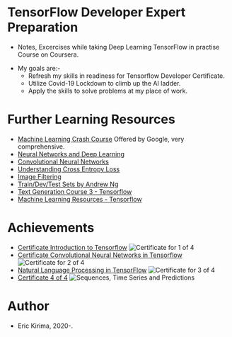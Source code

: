 # TensorFlow Developer Expert Preparation

- Notes, Excercises while taking Deep Learning TensorFlow in practise Course on Coursera.
* My goals are:-
    * Refresh my skills in readiness for Tensorflow Developer Certificate.
    * Utilize Covid-19 Lockdown to climb up the AI ladder.
    * Apply the skills to solve problems at my place of work.

# Further Learning Resources
 * [Machine Learning Crash Course](https://developers.google.com/machine-learning/crash-course) Offered by Google, very comprehensive.
 * [Neural Networks and Deep Learning](https://www.youtube.com/playlist?list=PLkDaE6sCZn6Ec-XTbcX1uRg2_u4xOEky0)
 * [Convolutional Neural Networks](https://www.youtube.com/playlist?list=PLkDaE6sCZn6Gl29AoE31iwdVwSG-KnDzF)
 * [Understanding Cross Entropy Loss](https://gombru.github.io/2018/05/23/cross_entropy_loss/)
 * [Image Filtering](https://lodev.org/cgtutor/filtering.html)
 * [Train/Dev/Test Sets by Andrew Ng](https://www.youtube.com/watch?v=1waHlpKiNyY&list=PLkDaE6sCZn6Hn0vK8co82zjQtt3T2Nkqc)
 * [Text Generation Course 3 - Tensorflow](https://www.tensorflow.org/tutorials/text/text_generation)
 * [Machine Learning Resources - Tensorflow](https://www.tensorflow.org/resources/learn-ml#educational-resources)
 

# Achievements
* [Certificate Introduction to Tensorflow](https://coursera.org/share/9db9ce4cf8560fe388b6eee71a86eec2)
 ![Certificate for 1 of 4](https://coursera-certificate-images.s3.amazonaws.com/25HDLTLAGH8V) 
* [Certificate Convolutional Neural Networks in Tensorflow](https://coursera.org/share/69791674303e876845d3868ab65da54d)
![Certificate for 2 of 4](https://coursera-certificate-images.s3.amazonaws.com/QUKQ3TZFMSAV) 
* [Natural Language Processing in TensorFlow](https://coursera.org/share/a10e51c94316576f188fee3c71b38f15)
![Certificate for 3 of 4](https://coursera-certificate-images.s3.amazonaws.com/AMD9DVLJP5K8) 
* [Certificate 4 of 4](https://coursera.org/share/875c6688cec3ce2550d11ea20e015c2a)
![Sequences, Time Series and Predictions](https://coursera-certificate-images.s3.amazonaws.com/XMT675BSESBU)

# Author
*  Eric Kirima, 2020-. 


